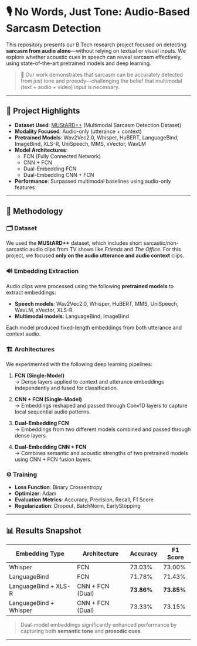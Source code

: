 # 🎙️ No Words, Just Tone: Audio-Based Sarcasm Detection

This repository presents our B.Tech research project focused on detecting **sarcasm from audio alone**—without relying on textual or visual inputs. We explore whether acoustic cues in speech can reveal sarcasm effectively, using state-of-the-art pretrained models and deep learning.

> 🧠 Our work demonstrates that sarcasm can be accurately detected from just tone and prosody—challenging the belief that multimodal (text + audio + video) input is necessary.

---

## 📌 Project Highlights

- **Dataset Used**: [MUStARD++](https://paperswithcode.com/dataset/mustard-1) (Multimodal Sarcasm Detection Dataset)
- **Modality Focused**: Audio-only (utterance + context)
- **Pretrained Models**: Wav2Vec2.0, Whisper, HuBERT, LanguageBind, ImageBind, XLS-R, UniSpeech, MMS, xVector, WavLM
- **Model Architectures**:
  - FCN (Fully Connected Network)
  - CNN + FCN
  - Dual-Embedding FCN
  - Dual-Embedding CNN + FCN
- **Performance**: Surpassed multimodal baselines using audio-only features

---

## 🧠 Methodology

### 🗂️ Dataset
We used the **MUStARD++** dataset, which includes short sarcastic/non-sarcastic audio clips from TV shows like *Friends* and *The Office*. For this project, we focused **only on the audio utterance and audio context** clips.

### 🔊 Embedding Extraction
Audio clips were processed using the following **pretrained models** to extract embeddings:

- **Speech models**: Wav2Vec2.0, Whisper, HuBERT, MMS, UniSpeech, WavLM, xVector, XLS-R
- **Multimodal models**: LanguageBind, ImageBind

Each model produced fixed-length embeddings from both utterance and context audio.

### 🏗️ Architectures
We experimented with the following deep learning pipelines:

1. **FCN (Single-Model)**  
   → Dense layers applied to context and utterance embeddings independently and fused for classification.

2. **CNN + FCN (Single-Model)**  
   → Embeddings reshaped and passed through Conv1D layers to capture local sequential audio patterns.

3. **Dual-Embedding FCN**  
   → Embeddings from two different models combined and passed through dense layers.

4. **Dual-Embedding CNN + FCN**  
   → Combines semantic and acoustic strengths of two pretrained models using CNN + FCN fusion layers.

### ⚙️ Training
- **Loss Function**: Binary Crossentropy
- **Optimizer**: Adam
- **Evaluation Metrics**: Accuracy, Precision, Recall, F1 Score
- **Regularization**: Dropout, BatchNorm, EarlyStopping

---

## 📊 Results Snapshot

| Embedding Type          | Architecture         | Accuracy | F1 Score |
|-------------------------|----------------------|----------|----------|
| Whisper                 | FCN                  | 73.03%   | 73.00%   |
| LanguageBind            | FCN                  | 71.78%   | 71.43%   |
| LanguageBind + XLS-R    | CNN + FCN (Dual)     | **73.86%** | **73.85%** |
| LanguageBind + Whisper  | CNN + FCN (Dual)     | 73.33%   | 73.15%   |

> Dual-model embeddings significantly enhanced performance by capturing both **semantic tone** and **prosodic cues**.

---


